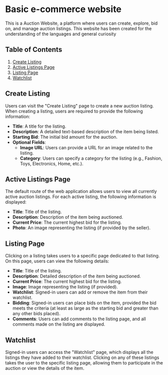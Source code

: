# Basic e-commerce website

This is a Auction Website, a platform where users can create, explore, bid on, and manage auction listings. This website has been created for the understanding of the languages and general curiosity
## Table of Contents
1. [Create Listing](#create-listing)
2. [Active Listings Page](#active-listings-page)
3. [Listing Page](#listing-page)
4. [Watchlist](#watchlist)

## Create Listing

Users can visit the "Create Listing" page to create a new auction listing. When creating a listing, users are required to provide the following information:

- **Title**: A title for the listing.
- **Description**: A detailed text-based description of the item being listed.
- **Starting Bid**: The initial bid amount for the auction.
- **Optional Fields**:
  - **Image URL**: Users can provide a URL for an image related to the listing.
  - **Category**: Users can specify a category for the listing (e.g., Fashion, Toys, Electronics, Home, etc.).

## Active Listings Page
The default route of the web application allows users to view all currently active auction listings. For each active listing, the following information is displayed:
- **Title**: Title of the listing.
- **Description**: Description of the item being auctioned.
- **Current Price**: The current highest bid for the listing.
- **Photo**: An image representing the listing (if provided by the seller).

## Listing Page
Clicking on a listing takes users to a specific page dedicated to that listing. On this page, users can view the following details:
- **Title**: Title of the listing.
- **Description**: Detailed description of the item being auctioned.
- **Current Price**: The current highest bid for the listing.
- **Image**: Image representing the listing (if provided).
- **Watchlist**: Signed-in users can add or remove the item from their watchlist.
- **Bidding**: Signed-in users can place bids on the item, provided the bid meets the criteria (at least as large as the starting bid and greater than any other bids placed).
- **Comments**: Users can add comments to the listing page, and all comments made on the listing are displayed.

## Watchlist
Signed-in users can access the "Watchlist" page, which displays all the listings they have added to their watchlist. Clicking on any of these listings takes the user to the specific listing page, allowing them to participate in the auction or view the details of the item.
